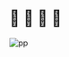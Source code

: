 # 🤔 🤔 🤔 🤔
![pp](https://cdn.lowgif.com/small/451497b85de2a33e-pin-by-lennie-andersson-on-reaktionsgiffar-pinterest-gifs-meme.gif)